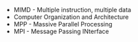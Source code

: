 - MIMD - Multiple instruction, multiple data
- Computer Organization and Architecture
- MPP - Massive Parallel Processing
- MPI - Message Passing INterface